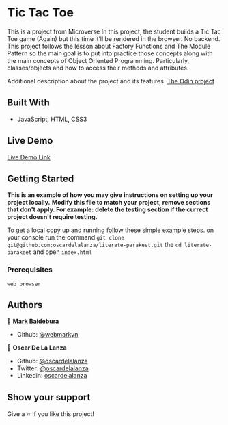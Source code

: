 # Tic Tac Toe

This is a project from Microverse
In this project, the student builds a Tic Tac Toe game (Again) but this time it’ll be rendered in the browser. 
No backend. This project follows the lesson about Factory Functions and The Module Pattern so the main goal is to put 
into practice those concepts along with the main concepts of Object Oriented Programming. Particularly, classes/objects 
and how to access their methods and attributes.

Additional description about the project and its features.
[The Odin project](https://www.theodinproject.com/courses/javascript/lessons/tic-tac-toe-javascript)

## Built With

- JavaScript, HTML, CSS3

## Live Demo

[Live Demo Link](https://raw.githack.com/oscardelalanza/literate-parakeet/feature/game/index.html)


## Getting Started

**This is an example of how you may give instructions on setting up your project locally.**
**Modify this file to match your project, remove sections that don't apply. For example: delete the testing section if the currect project doesn't require testing.**


To get a local copy up and running follow these simple example steps.
on your console run the command `git clone git@github.com:oscardelalanza/literate-parakeet.git`
the `cd literate-parakeet` and open `index.html`

### Prerequisites
`web browser`

## Authors

👤 **Mark Baidebura**

- Github: [@webmarkyn](https://github.com/webmarkyn)

👤 **Oscar De La Lanza**

- Github: [@oscardelalanza](https://github.com/oscardelalanza)
- Twitter: [@oscardelalanza](https://twitter.com/oscardelalanza)
- Linkedin: [oscardelalanza](https://linkedin.com/oscardelalanza)

## Show your support

Give a ⭐️ if you like this project!

